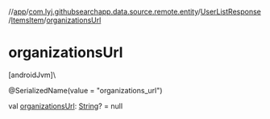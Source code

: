 //[app](../../../../index.md)/[com.lyj.githubsearchapp.data.source.remote.entity](../../index.md)/[UserListResponse](../index.md)/[ItemsItem](index.md)/[organizationsUrl](organizations-url.md)

# organizationsUrl

[androidJvm]\

@SerializedName(value = "organizations_url")

val [organizationsUrl](organizations-url.md): [String](https://kotlinlang.org/api/latest/jvm/stdlib/kotlin/-string/index.html)? = null
